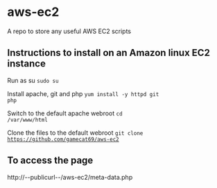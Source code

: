 # aws-ec2
A repo to store any useful AWS EC2 scripts

## Instructions to install on an Amazon linux EC2 instance

Run as su
<code>sudo su</code>

Install apache, git and php
<code>yum install -y httpd git php</code>

Switch to the default apache webroot
<code>cd /var/www/html</code>

Clone the files to the default webroot
<code>git clone https://github.com/gamecat69/aws-ec2</code>

## To access the page
http://--publicurl--/aws-ec2/meta-data.php
